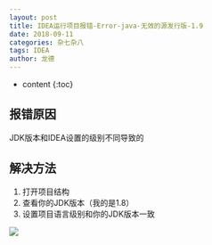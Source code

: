 ```yaml
---
layout: post
title: IDEA运行项目报错-Error-java-无效的源发行版-1.9
date: 2018-09-11
categories: 杂七杂八
tags: IDEA
author: 龙德
---
```


* content
{:toc}

## 报错原因

JDK版本和IDEA设置的级别不同导致的

## 解决方法

1. 打开项目结构
2. 查看你的JDK版本（我的是1.8）
3. 设置项目语言级别和你的JDK版本一致

![](https://i.loli.net/2018/09/11/5b971edd533dd.jpg)